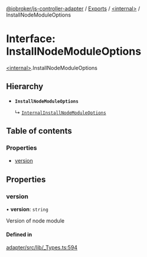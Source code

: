 [@iobroker/js-controller-adapter](../README.md) / [Exports](../modules.md) / [\<internal\>](../modules/internal_.md) / InstallNodeModuleOptions

# Interface: InstallNodeModuleOptions

[\<internal\>](../modules/internal_.md).InstallNodeModuleOptions

## Hierarchy

- **`InstallNodeModuleOptions`**

  ↳ [`InternalInstallNodeModuleOptions`](internal_.InternalInstallNodeModuleOptions.md)

## Table of contents

### Properties

- [version](internal_.InstallNodeModuleOptions.md#version)

## Properties

### version

• **version**: `string`

Version of node module

#### Defined in

[adapter/src/lib/_Types.ts:594](https://github.com/ioBroker/ioBroker.js-controller/blob/8378eb65cafb11585b021f48b68d110664ca52a8/packages/adapter/src/lib/_Types.ts#L594)
